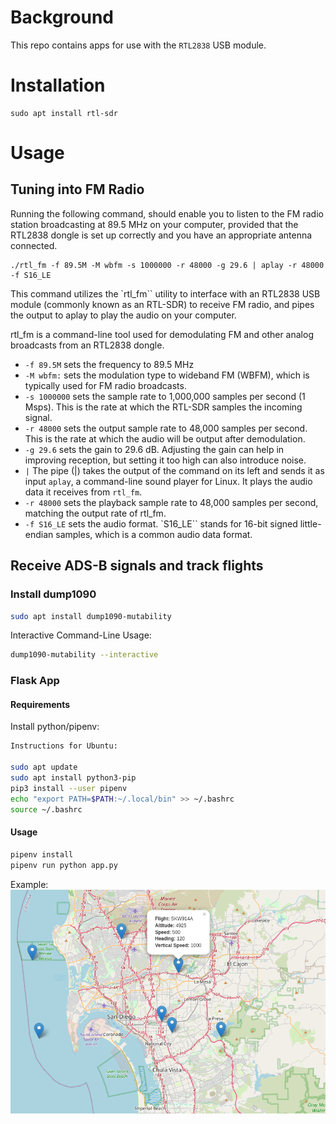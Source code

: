 # Background

This repo contains apps for use with the `RTL2838` USB module.

# Installation

```
sudo apt install rtl-sdr
```

# Usage

## Tuning into FM Radio

Running the following command, should enable you to listen to the FM radio station broadcasting at 89.5 MHz on your computer, provided that the RTL2838 dongle is set up correctly and you have an appropriate antenna connected.

```
./rtl_fm -f 89.5M -M wbfm -s 1000000 -r 48000 -g 29.6 | aplay -r 48000 -f S16_LE
```

This command utilizes the `rtl_fm`` utility to interface with an RTL2838 USB module (commonly known as an RTL-SDR) to receive FM radio, and pipes the output to aplay to play the audio on your computer.

rtl_fm is a command-line tool used for demodulating FM and other analog broadcasts from an RTL2838 dongle.

- `-f 89.5M` sets the frequency to 89.5 MHz
- `-M wbfm:` sets the modulation type to wideband FM (WBFM), which is typically used for FM radio broadcasts.
- `-s 1000000` sets the sample rate to 1,000,000 samples per second (1 Msps). This is the rate at which the RTL-SDR samples the incoming signal.
- `-r 48000` sets the output sample rate to 48,000 samples per second. This is the rate at which the audio will be output after demodulation.
- `-g 29.6` sets the gain to 29.6 dB. Adjusting the gain can help in improving reception, but setting it too high can also introduce noise.
- `|` The pipe (|) takes the output of the command on its left and sends it as input `aplay`, a command-line sound player for Linux. It plays the audio data it receives from `rtl_fm`.
- `-r 48000` sets the playback sample rate to 48,000 samples per second, matching the output rate of rtl_fm.
- `-f S16_LE` sets the audio format. `S16_LE`` stands for 16-bit signed little-endian samples, which is a common audio data format.


## Receive ADS-B signals and track flights

### Install dump1090

```bash
sudo apt install dump1090-mutability
```

Interactive Command-Line Usage:

```bash
dump1090-mutability --interactive
```

### Flask App

#### Requirements

Install python/pipenv:

```bash
Instructions for Ubuntu:

sudo apt update
sudo apt install python3-pip
pip3 install --user pipenv
echo "export PATH=$PATH:~/.local/bin" >> ~/.bashrc
source ~/.bashrc
```

#### Usage

```bash
pipenv install
pipenv run python app.py
```

Example:
![map](https://github.com/anthonyrussano/SDR_RTL2838/blob/a130223834111fff5ccb2b0b1d882b72d28f7ba0/Screenshot%20from%202023-08-06%2023-02-36.png)
